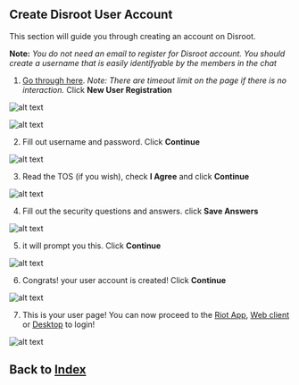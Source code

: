 ## Create Disroot User Account

This section will guide you through creating an account on Disroot.

**Note:** *You do not need an email to register for Disroot account. You should create a username that is easily identifyable by the members in the chat*

1. [Go through here](https://user.disroot.org/pwn-disroot/public/). *Note: There are timeout limit on the page if there is no interaction.* Click **New User Registration**

![alt text](https://i.imgur.com/AslFcNC.png "User registration")

![alt text](https://i.imgur.com/eu5hiPx.png "verify")

2. Fill out username and password. Click **Continue**

![alt text](https://i.imgur.com/ZBeG1wU.png "username")

3. Read the TOS (if you wish), check **I Agree** and click **Continue**

![alt text](https://i.imgur.com/AYtwnRo.png "TOS")

4. Fill out the security questions and answers. click **Save Answers**

![alt text](https://i.imgur.com/c99f2Ta.png "Questions")

5. it will prompt you this. Click **Continue**

![alt text](https://i.imgur.com/MjXjoIm.png "Question's prompt")

6. Congrats! your user account is created! Click **Continue**

![alt text](https://i.imgur.com/jdDWxTC.png "Account created")

7. This is your user page! You can now proceed to the [Riot App](mobile.md), [Web client](web.md) or [Desktop](desktop.md) to login!

![alt text](https://i.imgur.com/tmFEKA1.png "User Page")

## Back to [Index](index.md)
